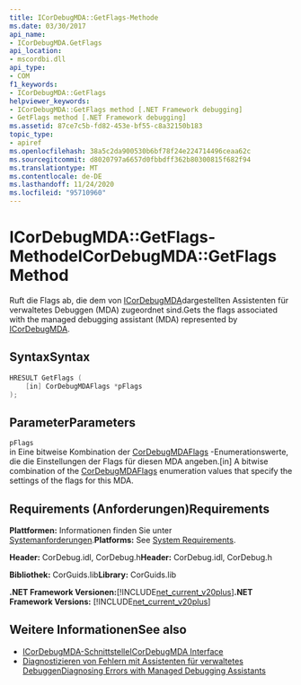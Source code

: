 ```yaml
---
title: ICorDebugMDA::GetFlags-Methode
ms.date: 03/30/2017
api_name:
- ICorDebugMDA.GetFlags
api_location:
- mscordbi.dll
api_type:
- COM
f1_keywords:
- ICorDebugMDA::GetFlags
helpviewer_keywords:
- ICorDebugMDA::GetFlags method [.NET Framework debugging]
- GetFlags method [.NET Framework debugging]
ms.assetid: 87ce7c5b-fd82-453e-bf55-c8a32150b183
topic_type:
- apiref
ms.openlocfilehash: 38a5c2da900530b6bf78f24e224714496ceaa62c
ms.sourcegitcommit: d8020797a6657d0fbbdff362b80300815f682f94
ms.translationtype: MT
ms.contentlocale: de-DE
ms.lasthandoff: 11/24/2020
ms.locfileid: "95710960"
---
```

# <a name="icordebugmdagetflags-method"></a><span data-ttu-id="811a7-102">ICorDebugMDA::GetFlags-Methode</span><span class="sxs-lookup"><span data-stu-id="811a7-102">ICorDebugMDA::GetFlags Method</span></span>

<span data-ttu-id="811a7-103">Ruft die Flags ab, die dem von [ICorDebugMDA](icordebugmda-interface.md)dargestellten Assistenten für verwaltetes Debuggen (MDA) zugeordnet sind.</span><span class="sxs-lookup"><span data-stu-id="811a7-103">Gets the flags associated with the managed debugging assistant (MDA) represented by [ICorDebugMDA](icordebugmda-interface.md).</span></span>  
  
## <a name="syntax"></a><span data-ttu-id="811a7-104">Syntax</span><span class="sxs-lookup"><span data-stu-id="811a7-104">Syntax</span></span>  
  
```cpp  
HRESULT GetFlags (  
    [in] CorDebugMDAFlags *pFlags  
);  
```  
  
## <a name="parameters"></a><span data-ttu-id="811a7-105">Parameter</span><span class="sxs-lookup"><span data-stu-id="811a7-105">Parameters</span></span>  

 `pFlags`  
 <span data-ttu-id="811a7-106">in Eine bitweise Kombination der [CorDebugMDAFlags](cordebugmdaflags-enumeration.md) -Enumerationswerte, die die Einstellungen der Flags für diesen MDA angeben.</span><span class="sxs-lookup"><span data-stu-id="811a7-106">[in] A bitwise combination of the [CorDebugMDAFlags](cordebugmdaflags-enumeration.md) enumeration values that specify the settings of the flags for this MDA.</span></span>  
  
## <a name="requirements"></a><span data-ttu-id="811a7-107">Requirements (Anforderungen)</span><span class="sxs-lookup"><span data-stu-id="811a7-107">Requirements</span></span>  

 <span data-ttu-id="811a7-108">**Plattformen:** Informationen finden Sie unter [Systemanforderungen](../../get-started/system-requirements.md).</span><span class="sxs-lookup"><span data-stu-id="811a7-108">**Platforms:** See [System Requirements](../../get-started/system-requirements.md).</span></span>  
  
 <span data-ttu-id="811a7-109">**Header:** CorDebug.idl, CorDebug.h</span><span class="sxs-lookup"><span data-stu-id="811a7-109">**Header:** CorDebug.idl, CorDebug.h</span></span>  
  
 <span data-ttu-id="811a7-110">**Bibliothek:** CorGuids.lib</span><span class="sxs-lookup"><span data-stu-id="811a7-110">**Library:** CorGuids.lib</span></span>  
  
 <span data-ttu-id="811a7-111">**.NET Framework Versionen:**[!INCLUDE[net_current_v20plus](../../../../includes/net-current-v20plus-md.md)]</span><span class="sxs-lookup"><span data-stu-id="811a7-111">**.NET Framework Versions:** [!INCLUDE[net_current_v20plus](../../../../includes/net-current-v20plus-md.md)]</span></span>  
  
## <a name="see-also"></a><span data-ttu-id="811a7-112">Weitere Informationen</span><span class="sxs-lookup"><span data-stu-id="811a7-112">See also</span></span>

- [<span data-ttu-id="811a7-113">ICorDebugMDA-Schnittstelle</span><span class="sxs-lookup"><span data-stu-id="811a7-113">ICorDebugMDA Interface</span></span>](icordebugmda-interface.md)
- [<span data-ttu-id="811a7-114">Diagnostizieren von Fehlern mit Assistenten für verwaltetes Debuggen</span><span class="sxs-lookup"><span data-stu-id="811a7-114">Diagnosing Errors with Managed Debugging Assistants</span></span>](../../debug-trace-profile/diagnosing-errors-with-managed-debugging-assistants.md)
